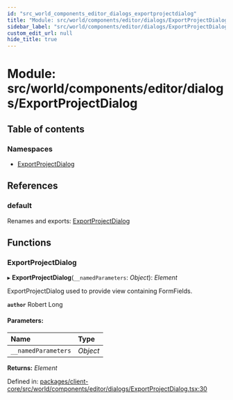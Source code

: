 ```yaml
---
id: "src_world_components_editor_dialogs_exportprojectdialog"
title: "Module: src/world/components/editor/dialogs/ExportProjectDialog"
sidebar_label: "src/world/components/editor/dialogs/ExportProjectDialog"
custom_edit_url: null
hide_title: true
---
```


# Module: src/world/components/editor/dialogs/ExportProjectDialog

## Table of contents

### Namespaces

- [ExportProjectDialog](src_world_components_editor_dialogs_exportprojectdialog.exportprojectdialog.md)

## References

### default

Renames and exports: [ExportProjectDialog](src_world_components_editor_dialogs_exportprojectdialog.md#exportprojectdialog)

## Functions

### ExportProjectDialog

▸ **ExportProjectDialog**(`__namedParameters`: *Object*): *Element*

ExportProjectDialog used to provide view containing FormFields.

**`author`** Robert Long

#### Parameters:

Name | Type |
:------ | :------ |
`__namedParameters` | *Object* |

**Returns:** *Element*

Defined in: [packages/client-core/src/world/components/editor/dialogs/ExportProjectDialog.tsx:30](https://github.com/xr3ngine/xr3ngine/blob/65dfcf39a/packages/client-core/src/world/components/editor/dialogs/ExportProjectDialog.tsx#L30)
